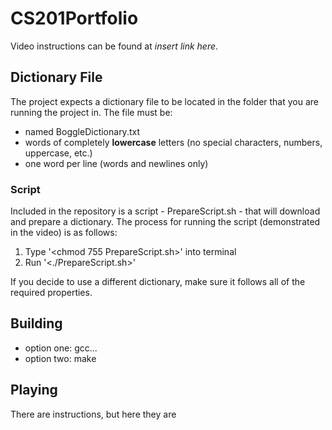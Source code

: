 # CS201Portfolio

Video instructions can be found at *insert link here*.

## Dictionary File
The project expects a dictionary file to be located in the folder that you are running the project in.
The file must be:
  - named BoggleDictionary.txt
  - words of completely **lowercase** letters (no special characters, numbers, uppercase, etc.)
  - one word per line (words and newlines only)

### Script
Included in the repository is a script - PrepareScript.sh - that will download and prepare a dictionary.
The process for running the script (demonstrated in the video) is as follows:
  1. Type '<chmod 755 PrepareScript.sh>' into terminal
  2. Run '<./PrepareScript.sh>'

If you decide to use a different dictionary, make sure it follows all of the required properties.

## Building
  - option one: gcc...
  - option two: make

## Playing
There are instructions, but here they are
